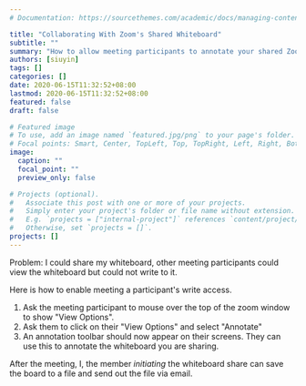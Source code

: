 ```yaml
---
# Documentation: https://sourcethemes.com/academic/docs/managing-content/

title: "Collaborating With Zoom's Shared Whiteboard"
subtitle: ""
summary: "How to allow meeting participants to annotate your shared Zoom whiteboard."
authors: [siuyin]
tags: []
categories: []
date: 2020-06-15T11:32:52+08:00
lastmod: 2020-06-15T11:32:52+08:00
featured: false
draft: false

# Featured image
# To use, add an image named `featured.jpg/png` to your page's folder.
# Focal points: Smart, Center, TopLeft, Top, TopRight, Left, Right, BottomLeft, Bottom, BottomRight.
image:
  caption: ""
  focal_point: ""
  preview_only: false

# Projects (optional).
#   Associate this post with one or more of your projects.
#   Simply enter your project's folder or file name without extension.
#   E.g. `projects = ["internal-project"]` references `content/project/deep-learning/index.md`.
#   Otherwise, set `projects = []`.
projects: []
---
```

Problem: I could share my whiteboard, other meeting participants could view the whiteboard but could not write to it.

Here is how to enable meeting a participant's write access.
1. Ask the meeting participant to mouse over the top of the zoom window to show "View Options".
1. Ask them to click on their "View Options" and select "Annotate"
1. An annotation toolbar should now appear on their screens. They can use this to annotate the whiteboard you are sharing.

After the meeting, I, the member _initiating_ the whiteboard share can save the board to a file and send out the file via email.
